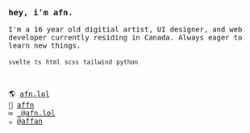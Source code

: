 <samp>
    <h3>hey, i'm afn.</h3>
    I'm a 16 year old digitial artist, UI designer, and web developer currently residing in Canada. Always eager to learn new things. 
    <br />
    <br />
    <code>svelte</code> <code>ts</code> <code>html</code> <code>scss</code> <code>tailwind</code> <code>python</code>
    <br />
    <br />
    <h2></h2>
    🌎 <a href="https://afn.lol" target="_blank">afn.lol</a>
    <br/>
    💬 <a href="https://discord.com/users/420043923822608384" target="_blank">affn</a>
    <br/>
    ✉️ <a href="mailto:afn.lol" target="_blank">_@afn.lol</a>
    <br/>
    ☕️ <a href="https://ko-fi.com/affan" target="_blank">@affan</a>
</samp>
